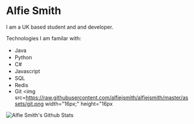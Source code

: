 # Alfie Smith

I am a UK based student and and developer.

Technologies I am familar with:
 - Java <img src=https://raw.githubusercontent.com/alfiejsmith/alfiejsmith/master/assets/java.png width="16px;" height="16px;">
 - Python <img src=https://raw.githubusercontent.com/alfiejsmith/alfiejsmith/master/assets/python.png width="16px;" height="16px;">
 - C# <img src=https://raw.githubusercontent.com/alfiejsmith/alfiejsmith/master/assets/csharp.png width="16px;" height="16px;">
 - Javascript <img src=https://raw.githubusercontent.com/alfiejsmith/alfiejsmith/master/assets/javascript.png width="16px;" height="16px;">
 - SQL <img src=https://raw.githubusercontent.com/alfiejsmith/alfiejsmith/master/assets/sql.png width="16px;" height="16px;">
 - Redis <img src=https://raw.githubusercontent.com/alfiejsmith/alfiejsmith/master/assets/redis.png width="16px;" height="16px;">
 - Git <img src=https://raw.githubusercontent.com/alfiejsmith/alfiejsmith/master/assets/git.png width="16px;" height="16px
 
![Alfie Smith's Github Stats](https://github-readme-stats.vercel.app/api?username=alfiejsmith&show_icons=true&count_private=true)

